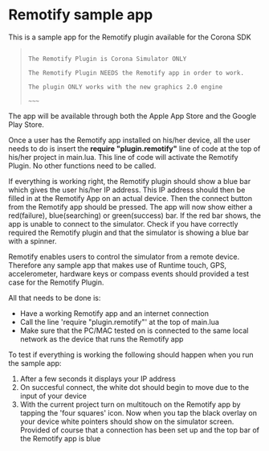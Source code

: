 Remotify sample app
===================

This is a sample app for the Remotify plugin available for the Corona SDK

> ~~~~~~~~~~ IMPORTANT, MUST READ ~~~~~~~~~~
>
> The Remotify Plugin is Corona Simulator ONLY
>
> The Remotify Plugin NEEDS the Remotify app in order to work.
>
> The plugin ONLY works with the new graphics 2.0 engine
> 
> ~~~ 

The app will be available through both the Apple App Store and the Google Play Store.

Once a user has the Remotify app installed on his/her device, all the user needs to do is insert the **require "plugin.remotify"**
line of code at the top of his/her project in main.lua. This line of code will activate the Remotify Plugin. No other functions need to be called.

If everything is working right, the Remotify plugin should show a blue bar which gives the user his/her IP address. This IP address should then be filled in at the Remotify App on an actual device. Then the connect button from the Remotify app should be pressed. The app will now show either a red(failure), blue(searching) or green(success) bar. If the red bar shows, the app is unable to connect to the simulator. Check if you have correctly required the Remotify plugin and that the simulator is showing a blue bar with a spinner.

Remotify enables users to control the simulator from a remote device. Therefore any sample app that makes use of Runtime touch, GPS, accelerometer, hardware keys or compass events should provided a test case for the Remotify Plugin.

All that needs to be done is:

* Have a working Remotify app and an internet connection
* Call the line 'require "plugin.remotify"' at the top of main.lua
* Make sure that the PC/MAC tested on is connected to the same local network as the device that runs the Remotify app


To test if everything is working the following should happen when you run the sample app:

1. After a few seconds it displays your IP address
2. On succesful connect, the white dot should begin to move due to the input of your device
3. With the current project turn on multitouch on the Remotify app by tapping the 'four squares' icon. Now when you tap the black overlay on your device white pointers should show on the simulator screen. Provided of course that a connection has been set up and the top bar of the Remotify app is blue